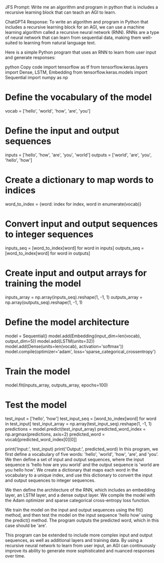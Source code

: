 JFS Prompt:
Write me an algorithm and program in python that is includes a recursive learning block that can teach an AGI to learn.   

ChatGPT4 Response:
To write an algorithm and program in Python that includes a recursive learning block for an AGI, we can use a machine learning algorithm called a recursive neural network (RNN). RNNs are a type of neural network that can learn from sequential data, making them well-suited to learning from natural language text.

Here is a simple Python program that uses an RNN to learn from user input and generate responses:

python
Copy code
import tensorflow as tf
from tensorflow.keras.layers import Dense, LSTM, Embedding
from tensorflow.keras.models import Sequential
import numpy as np

# Define the vocabulary of the model
vocab = ['hello', 'world', 'how', 'are', 'you']

# Define the input and output sequences
inputs = ['hello', 'how', 'are', 'you', 'world']
outputs = ['world', 'are', 'you', 'hello', 'how']

# Create a dictionary to map words to indices
word_to_index = {word: index for index, word in enumerate(vocab)}

# Convert input and output sequences to integer sequences
inputs_seq = [word_to_index[word] for word in inputs]
outputs_seq = [word_to_index[word] for word in outputs]

# Create input and output arrays for training the model
inputs_array = np.array(inputs_seq).reshape(1, -1, 1)
outputs_array = np.array(outputs_seq).reshape(1, -1, 1)

# Define the model architecture
model = Sequential()
model.add(Embedding(input_dim=len(vocab), output_dim=5))
model.add(LSTM(units=32))
model.add(Dense(units=len(vocab), activation='softmax'))
model.compile(optimizer='adam', loss='sparse_categorical_crossentropy')

# Train the model
model.fit(inputs_array, outputs_array, epochs=100)

# Test the model
test_input = ['hello', 'how']
test_input_seq = [word_to_index[word] for word in test_input]
test_input_array = np.array(test_input_seq).reshape(1, -1, 1)
predictions = model.predict(test_input_array)
predicted_word_index = np.argmax(predictions, axis=2)
predicted_word = vocab[predicted_word_index[0][0]]

print('Input:', test_input)
print('Output:', predicted_word)
In this program, we first define a vocabulary of five words: 'hello', 'world', 'how', 'are', and 'you'. We then define a set of input and output sequences, where the input sequence is 'hello how are you world' and the output sequence is 'world are you hello how'. We create a dictionary that maps each word in the vocabulary to a unique index, and use this dictionary to convert the input and output sequences to integer sequences.

We then define the architecture of the RNN, which includes an embedding layer, an LSTM layer, and a dense output layer. We compile the model with the Adam optimizer and sparse categorical cross-entropy loss function.

We train the model on the input and output sequences using the fit() method, and then test the model on the input sequence 'hello how' using the predict() method. The program outputs the predicted word, which in this case should be 'are'.

This program can be extended to include more complex input and output sequences, as well as additional layers and training data. By using a recursive neural network to learn from user input, an AGI can continuously improve its ability to generate more sophisticated and nuanced responses over time.